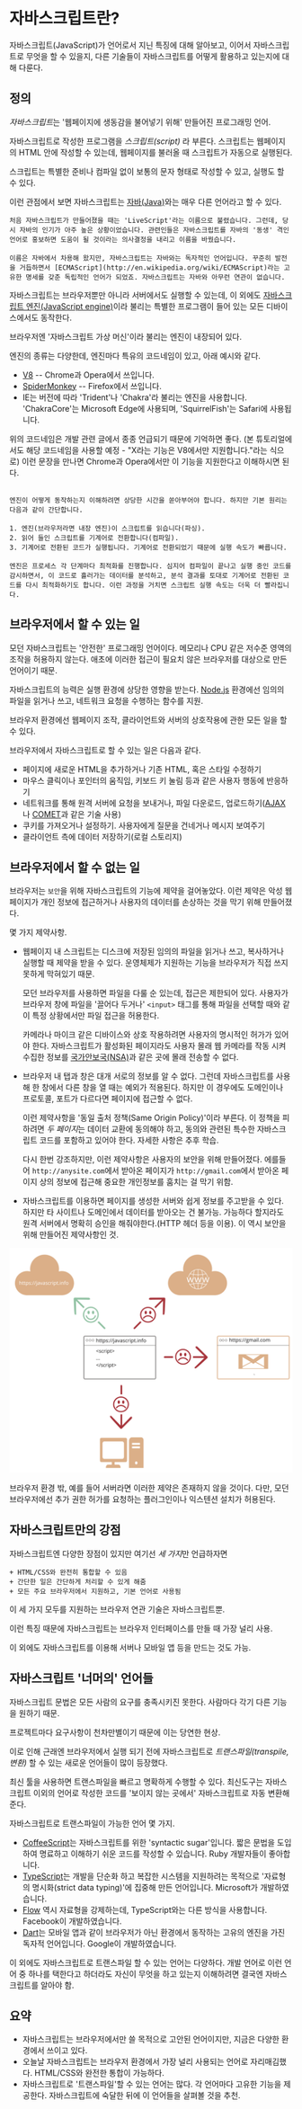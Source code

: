 # 자바스크립트란?

자바스크립트(JavaScript)가 언어로서 지닌 특징에 대해 알아보고, 이어서 자바스크립트로 무엇을 할 수 있을지, 다른 기술들이 자바스크립트를 어떻게 활용하고 있는지에 대해 다룬다.

## 정의

*자바스크립트*는 '웹페이지에 생동감을 불어넣기 위해' 만들어진 프로그래밍 언어.

자바스크립트로 작성한 프로그램을 _스크립트(script)_ 라 부른다. 스크립트는 웹페이지의 HTML 안에 작성할 수 있는데, 웹페이지를 불러올 때 스크립트가 자동으로 실행된다.

스크립트는 특별한 준비나 컴파일 없이 보통의 문자 형태로 작성할 수 있고, 실행도 할 수 있다.

이런 관점에서 보면 자바스크립트는 [자바(Java)](<https://en.wikipedia.org/wiki/Java_(programming_language)>)와는 매우 다른 언어라고 할 수 있다.

```smart header="왜 <u>자바</u>스크립트인가요?"
처음 자바스크립트가 만들어졌을 때는 'LiveScript'라는 이름으로 불렸습니다. 그런데, 당시 자바의 인기가 아주 높은 상황이었습니다. 관련인들은 자바스크립트를 자바의 '동생' 격인 언어로 홍보하면 도움이 될 것이라는 의사결정을 내리고 이름을 바꿨습니다.

이름은 자바에서 차용해 왔지만, 자바스크립트는 자바와는 독자적인 언어입니다. 꾸준히 발전을 거듭하면서 [ECMAScript](http://en.wikipedia.org/wiki/ECMAScript)라는 고유한 명세를 갖춘 독립적인 언어가 되었죠. 자바스크립트는 자바와 아무런 연관이 없습니다.
```

자바스크립트는 브라우저뿐만 아니라 서버에서도 실행할 수 있는데, 이 외에도 [자바스크립트 엔진(JavaScript engine)](https://en.wikipedia.org/wiki/JavaScript_engine)이라 불리는 특별한 프로그램이 들어 있는 모든 디바이스에서도 동작한다.

브라우저엔 '자바스크립트 가상 머신'이라 불리는 엔진이 내장되어 있다.

엔진의 종류는 다양한데, 엔진마다 특유의 코드네임이 있고, 아래 예시와 같다.

- [V8](<https://en.wikipedia.org/wiki/V8_(JavaScript_engine)>) -- Chrome과 Opera에서 쓰입니다.
- [SpiderMonkey](https://en.wikipedia.org/wiki/SpiderMonkey) -- Firefox에서 쓰입니다.
- IE는 버전에 따라 'Trident'나 'Chakra'라 불리는 엔진을 사용합니다. 'ChakraCore'는 Microsoft Edge에 사용되며, 'SquirrelFish'는 Safari에 사용됩니다.

위의 코드네임은 개발 관련 글에서 종종 언급되기 때문에 기억하면 좋다. (본 튜토리얼에서도 해당 코드네임을 사용할 예정 - "X라는 기능은 V8에서만 지원합니다."라는 식으로) 이런 문장을 만나면 Chrome과 Opera에서만 이 기능을 지원한다고 이해하시면 된다.

```smart header="엔진은 어떻게 동작하나요?"

엔진이 어떻게 동작하는지 이해하려면 상당한 시간을 쏟아부어야 합니다. 하지만 기본 원리는 다음과 같이 간단합니다.

1. 엔진(브라우저라면 내장 엔진)이 스크립트를 읽습니다(파싱).
2. 읽어 들인 스크립트를 기계어로 전환합니다(컴파일).
3. 기계어로 전환된 코드가 실행됩니다. 기계어로 전환되었기 때문에 실행 속도가 빠릅니다.

엔진은 프로세스 각 단계마다 최적화를 진행합니다. 심지어 컴파일이 끝나고 실행 중인 코드를 감시하면서, 이 코드로 흘러가는 데이터를 분석하고, 분석 결과를 토대로 기계어로 전환된 코드를 다시 최적화하기도 합니다. 이런 과정을 거치면 스크립트 실행 속도는 더욱 더 빨라집니다.
```

## 브라우저에서 할 수 있는 일

모던 자바스크립트는 '안전한' 프로그래밍 언어이다. 메모리나 CPU 같은 저수준 영역의 조작을 허용하지 않는다. 애초에 이러한 접근이 필요치 않은 브라우저를 대상으로 만든 언어이기 때문.

자바스크립트의 능력은 실행 환경에 상당한 영향을 받는다. [Node.js](https://wikipedia.org/wiki/Node.js) 환경에선 임의의 파일을 읽거나 쓰고, 네트워크 요청을 수행하는 함수를 지원.

브라우저 환경에선 웹페이지 조작, 클라이언트와 서버의 상호작용에 관한 모든 일을 할 수 있다.

브라우저에서 자바스크립트로 할 수 있는 일은 다음과 같다.

- 페이지에 새로운 HTML을 추가하거나 기존 HTML, 혹은 스타일 수정하기
- 마우스 클릭이나 포인터의 움직임, 키보드 키 눌림 등과 같은 사용자 행동에 반응하기
- 네트워크를 통해 원격 서버에 요청을 보내거나, 파일 다운로드, 업로드하기([AJAX](<https://en.wikipedia.org/wiki/Ajax_(programming)>)나 [COMET](<https://en.wikipedia.org/wiki/Comet_(programming)>)과 같은 기술 사용)
- 쿠키를 가져오거나 설정하기. 사용자에게 질문을 건네거나 메시지 보여주기
- 클라이언트 측에 데이터 저장하기(로컬 스토리지)

## 브라우저에서 할 수 없는 일

브라우저는 `보안`을 위해 자바스크립트의 기능에 제약을 걸어놓았다. 이런 제약은 악성 웹페이지가 개인 정보에 접근하거나 사용자의 데이터를 손상하는 것을 막기 위해 만들어졌다.

몇 가지 제약사항.

- 웹페이지 내 스크립트는 디스크에 저장된 임의의 파일을 읽거나 쓰고, 복사하거나 실행할 때 제약을 받을 수 있다. 운영체제가 지원하는 기능을 브라우저가 직접 쓰지 못하게 막혀있기 때문.

  모던 브라우저를 사용하면 파일을 다룰 순 있는데, 접근은 제한되어 있다. 사용자가 브라우저 창에 파일을 '끌어다 두거나' `<input>` 태그를 통해 파일을 선택할 때와 같이 특정 상황에서만 파일 접근을 허용한다.

  카메라나 마이크 같은 디바이스와 상호 작용하려면 사용자의 명시적인 허가가 있어야 한다. 자바스크립트가 활성화된 페이지라도 사용자 몰래 웹 카메라를 작동 시켜 수집한 정보를 [국가안보국(NSA)](https://en.wikipedia.org/wiki/National_Security_Agency)과 같은 곳에 몰래 전송할 수 없다.

- 브라우저 내 탭과 창은 대개 서로의 정보를 알 수 없다. 그런데 자바스크립트를 사용해 한 창에서 다른 창을 열 때는 예외가 적용된다. 하지만 이 경우에도 도메인이나 프로토콜, 포트가 다르다면 페이지에 접근할 수 없다.

  이런 제약사항을 '동일 출처 정책(Same Origin Policy)'이라 부른다. 이 정책을 피하려면 *두 페이지*는 데이터 교환에 동의해야 하고, 동의와 관련된 특수한 자바스크립트 코드를 포함하고 있어야 한다. 자세한 사항은 추후 학습.

  다시 한번 강조하지만, 이런 제약사항은 사용자의 보안을 위해 만들어졌다. 에를들어 `http://anysite.com`에서 받아온 페이지가 `http://gmail.com`에서 받아온 페이지 상의 정보에 접근해 중요한 개인정보를 훔치는 걸 막기 위함.

- 자바스크립트를 이용하면 페이지를 생성한 서버와 쉽게 정보를 주고받을 수 있다. 하지만 타 사이트나 도메인에서 데이터를 받아오는 건 불가능. 가능하다 할지라도 원격 서버에서 명확히 승인을 해줘야한다.(HTTP 헤더 등을 이용). 이 역시 보안을 위해 만들어진 제약사항인 것.

![](limitations.svg)

브라우저 환경 밖, 예를 들어 서버라면 이러한 제약은 존재하지 않을 것이다. 다만, 모던 브라우저에선 추가 권한 허가를 요청하는 플러그인이나 익스텐션 설치가 허용된다.

## 자바스크립트만의 강점

자바스크립트엔 다양한 장점이 있지만 여기선 *세 가지*만 언급하자면

```compare
+ HTML/CSS와 완전히 통합할 수 있음
+ 간단한 일은 간단하게 처리할 수 있게 해줌
+ 모든 주요 브라우저에서 지원하고, 기본 언어로 사용됨
```

이 세 가지 모두를 지원하는 브라우저 연관 기술은 자바스크립트뿐.

이런 특징 때문에 자바스크립트는 브라우저 인터페이스를 만들 때 가장 널리 사용.

이 외에도 자바스크립트를 이용해 서버나 모바일 앱 등을 만드는 것도 가능.

## 자바스크립트 '너머의' 언어들

자바스크립트 문법은 모든 사람의 요구를 충족시키진 못한다. 사람마다 각기 다른 기능을 원하기 때문.

프로젝트마다 요구사항이 천차만별이기 때문에 이는 당연한 현상.

이로 인해 근래엔 브라우저에서 실행 되기 전에 자바스크립트로 _트랜스파일(transpile, 변환)_ 할 수 있는 새로운 언어들이 많이 등장했다.

최신 툴을 사용하면 트랜스파일을 빠르고 명확하게 수행할 수 있다. 최신도구는 자바스크립트 이외의 언어로 작성한 코드를 '보이지 않는 곳에서' 자바스크립트로 자동 변환해준다.

자바스크립트로 트랜스파일이 가능한 언어 몇 가지.

- [CoffeeScript](http://coffeescript.org/)는 자바스크립트를 위한 'syntactic sugar'입니다. 짧은 문법을 도입하여 명료하고 이해하기 쉬운 코드를 작성할 수 있습니다. Ruby 개발자들이 좋아합니다.
- [TypeScript](http://www.typescriptlang.org/)는 개발을 단순화 하고 복잡한 시스템을 지원하려는 목적으로 '자료형의 명시화(strict data typing)'에 집중해 만든 언어입니다. Microsoft가 개발하였습니다.
- [Flow](http://flow.org/) 역시 자료형을 강제하는데, TypeScript와는 다른 방식을 사용합니다. Facebook이 개발하였습니다.
- [Dart](https://www.dartlang.org/)는 모바일 앱과 같이 브라우저가 아닌 환경에서 동작하는 고유의 엔진을 가진 독자적 언어입니다. Google이 개발하였습니다.

이 외에도 자바스크립트로 트랜스파일 할 수 있는 언어는 다양하다. 개발 언어로 이런 언어 중 하나를 택한다고 하더라도 자신이 무엇을 하고 있는지 이해하려면 결국엔 자바스크립트를 알아야 함.

## 요약

- 자바스크립트는 브라우저에서만 쓸 목적으로 고안된 언어이지만, 지금은 다양한 환경에서 쓰이고 있다.
- 오늘날 자바스크립트는 브라우저 환경에서 가장 널리 사용되는 언어로 자리매김했다. HTML/CSS와 완전한 통합이 가능하다.
- 자바스크립트로 '트랜스파일'할 수 있는 언어는 많다. 각 언어마다 고유한 기능을 제공한다. 자바스크립트에 숙달한 뒤에 이 언어들을 살펴볼 것을 추천.

